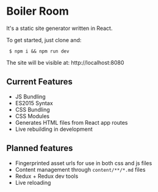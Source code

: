# Boiler Room

It's a static site generator written in React.

To get started, just clone and:

```
 $ npm i && npm run dev
```

The site will be visible at: http://localhost:8080

## Current Features

* JS Bundling
* ES2015 Syntax
* CSS Bundling
* CSS Modules
* Generates HTML files from React app routes
* Live rebuilding in development

## Planned features

* Fingerprinted asset urls for use in both css and js files
* Content management through `content/**/*.md` files
* Redux + Redux dev tools
* Live reloading
